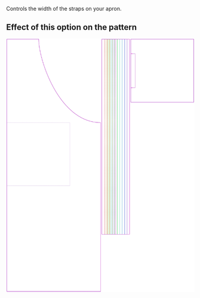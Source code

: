 Controls the width of the straps on your apron.

## Effect of this option on the pattern

![This image shows the effect of this option by superimposing several variants that have a different value for this option](albert_strapwidth_sample.svg "Effect of this option on the pattern")
